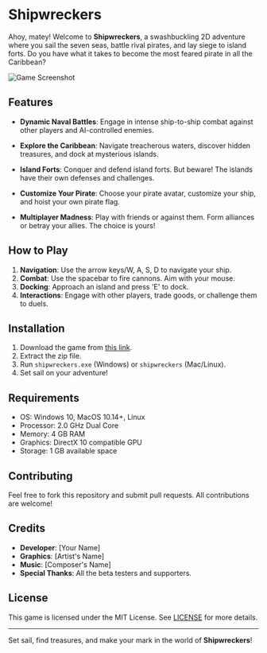 # Shipwreckers

Ahoy, matey! Welcome to **Shipwreckers**, a swashbuckling 2D adventure where you sail the seven seas, battle rival pirates, and lay siege to island forts. Do you have what it takes to become the most feared pirate in all the Caribbean?

![Game Screenshot](path/to/screenshot.png)

## Features

- **Dynamic Naval Battles**: Engage in intense ship-to-ship combat against other players and AI-controlled enemies.
  
- **Explore the Caribbean**: Navigate treacherous waters, discover hidden treasures, and dock at mysterious islands.

- **Island Forts**: Conquer and defend island forts. But beware! The islands have their own defenses and challenges.

- **Customize Your Pirate**: Choose your pirate avatar, customize your ship, and hoist your own pirate flag.

- **Multiplayer Madness**: Play with friends or against them. Form alliances or betray your allies. The choice is yours!

## How to Play

1. **Navigation**: Use the arrow keys/W, A, S, D to navigate your ship.
2. **Combat**: Use the spacebar to fire cannons. Aim with your mouse.
3. **Docking**: Approach an island and press 'E' to dock.
4. **Interactions**: Engage with other players, trade goods, or challenge them to duels.

## Installation

1. Download the game from [this link](#).
2. Extract the zip file.
3. Run `shipwreckers.exe` (Windows) or `shipwreckers` (Mac/Linux).
4. Set sail on your adventure!

## Requirements

- OS: Windows 10, MacOS 10.14+, Linux
- Processor: 2.0 GHz Dual Core
- Memory: 4 GB RAM
- Graphics: DirectX 10 compatible GPU
- Storage: 1 GB available space

## Contributing

Feel free to fork this repository and submit pull requests. All contributions are welcome!

## Credits

- **Developer**: [Your Name]
- **Graphics**: [Artist's Name]
- **Music**: [Composer's Name]
- **Special Thanks**: All the beta testers and supporters.

## License

This game is licensed under the MIT License. See [LICENSE](LICENSE) for more details.

---

Set sail, find treasures, and make your mark in the world of **Shipwreckers**!
